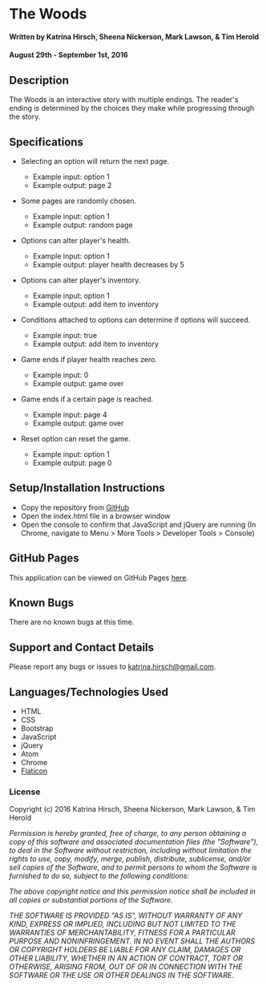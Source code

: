 # The Woods #

#### Written by Katrina Hirsch, Sheena Nickerson, Mark Lawson, & Tim Herold
#### August 29th - September 1st, 2016

## Description ##

The Woods is an interactive story with multiple endings. The reader's ending is determined by the choices they make while progressing through the story.

## Specifications ##

* Selecting an option will return the next page.
  * Example input: option 1
  * Example output: page 2

* Some pages are randomly chosen.
  * Example input: option 1
  * Example output: random page

* Options can alter player's health.
  * Example input: option 1
  * Example output: player health decreases by 5

* Options can alter player's inventory.
  * Example input: option 1
  * Example output: add item to inventory

* Conditions attached to options can determine if options will succeed.
  * Example input: true
  * Example output: add item to inventory

* Game ends if player health reaches zero.
  * Example input: 0
  * Example output: game over

* Game ends if a certain page is reached.
  * Example input: page 4
  * Example output: game over

* Reset option can reset the game.
  * Example input: option 1
  * Example output: page 0

## Setup/Installation Instructions ##

* Copy the repository from [GitHub](https://github.com/khirsch/adventure/)
* Open the index.html file in a browser window
* Open the console to confirm that JavaScript and jQuery are running (In Chrome, navigate to Menu > More Tools > Developer Tools > Console)

## GitHub Pages ##

This application can be viewed on GitHub Pages [here](https://khirsch.github.io/adventure/).

## Known Bugs ##

There are no known bugs at this time.

## Support and Contact Details ##

Please report any bugs or issues to katrina.hirsch@gmail.com.

## Languages/Technologies Used ##

* HTML
* CSS
* Bootstrap
* JavaScript
* jQuery
* Atom
* Chrome
* [Flaticon](http://www.flaticon.com/)

### License ###

Copyright (c) 2016 Katrina Hirsch, Sheena Nickerson, Mark Lawson, & Tim Herold

_Permission is hereby granted, free of charge, to any person obtaining a copy of this software and associated documentation files (the "Software"), to deal in the Software without restriction, including without limitation the rights to use, copy, modify, merge, publish, distribute, sublicense, and/or sell copies of the Software, and to permit persons to whom the Software is furnished to do so, subject to the following conditions:_

_The above copyright notice and this permission notice shall be included in all copies or substantial portions of the Software._

_THE SOFTWARE IS PROVIDED "AS IS", WITHOUT WARRANTY OF ANY KIND, EXPRESS OR IMPLIED, INCLUDING BUT NOT LIMITED TO THE WARRANTIES OF MERCHANTABILITY, FITNESS FOR A PARTICULAR PURPOSE AND NONINFRINGEMENT. IN NO EVENT SHALL THE AUTHORS OR COPYRIGHT HOLDERS BE LIABLE FOR ANY CLAIM, DAMAGES OR OTHER LIABILITY, WHETHER IN AN ACTION OF CONTRACT, TORT OR OTHERWISE, ARISING FROM, OUT OF OR IN CONNECTION WITH THE SOFTWARE OR THE USE OR OTHER DEALINGS IN THE SOFTWARE._
